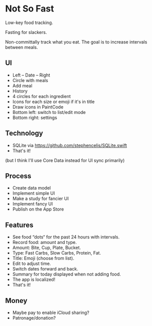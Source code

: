 # Not So Fast

Low-key food tracking.

Fasting for slackers.

Non-committally track what you eat. The goal is to increase intervals between
meals.

## UI

* Left – Date – Right
* Circle with meals
* Add meal
* History
* 4 circles for each ingredient
* Icons for each size or emoji if it's in title
* Draw icons in PaintCode
* Bottom left: switch to list/edit mode
* Bottom right: settings

## Technology

* SQLite via https://github.com/stephencelis/SQLite.swift
* That's it!

(but I think I'll use Core Data instead for UI sync primarily)

## Process

* Create data model
* Implement simple UI
* Make a study for fancier UI
* Implement fancy UI
* Publish on the App Store

## Features

* See food “dots“ for the past 24 hours with intervals.
* Record food: amount and type.
* Amount: Bite, Cup, Plate, Bucket.
* Type: Fast Carbs, Slow Carbs, Protein, Fat.
* Title: Emoji (choose from list).
* Edit to adjust time.
* Switch dates forward and back.
* Summary for today displayed when not adding food.
* The app is localized!
* That's it!

## Money

* Maybe pay to enable iCloud sharing?
* Patronage/donation?
